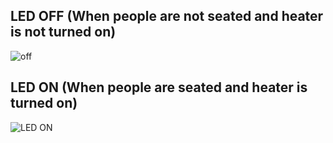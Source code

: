 ## LED OFF (When people are not seated and heater is not turned on) 
![off](https://user-images.githubusercontent.com/39005938/115860053-99d1cd00-a44e-11eb-9ad8-1be72461eb8a.PNG)


## LED ON (When people are seated and heater is turned on)
![LED ON](https://user-images.githubusercontent.com/39005938/115860106-aa824300-a44e-11eb-81cb-3d64d5676780.PNG)


